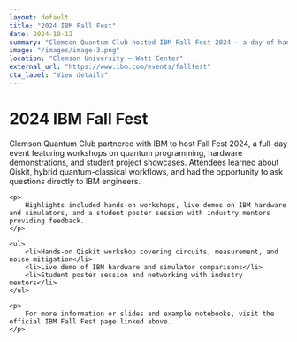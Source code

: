 ```yaml
---
layout: default
title: "2024 IBM Fall Fest"
date: 2024-10-12
summary: "Clemson Quantum Club hosted IBM Fall Fest 2024 — a day of hands-on workshops, demos, and networking with IBM quantum engineers."
image: "/images/image-3.png"
location: "Clemson University — Watt Center"
external_url: "https://www.ibm.com/events/fallfest"
cta_label: "View details"
---
```


<main>
	<h1>2024 IBM Fall Fest</h1>
</main>

<section>
	<p>
		Clemson Quantum Club partnered with IBM to host Fall Fest 2024, a full-day event featuring workshops on quantum programming, hardware demonstrations, and student project showcases. Attendees learned about Qiskit, hybrid quantum-classical workflows, and had the opportunity to ask questions directly to IBM engineers.
	</p>

	<p>
		Highlights included hands-on workshops, live demos on IBM hardware and simulators, and a student poster session with industry mentors providing feedback.
	</p>

	<ul>
		<li>Hands-on Qiskit workshop covering circuits, measurement, and noise mitigation</li>
		<li>Live demo of IBM hardware and simulator comparisons</li>
		<li>Student poster session and networking with industry mentors</li>
	</ul>

	<p>
		For more information or slides and example notebooks, visit the official IBM Fall Fest page linked above.
	</p>

</section>
